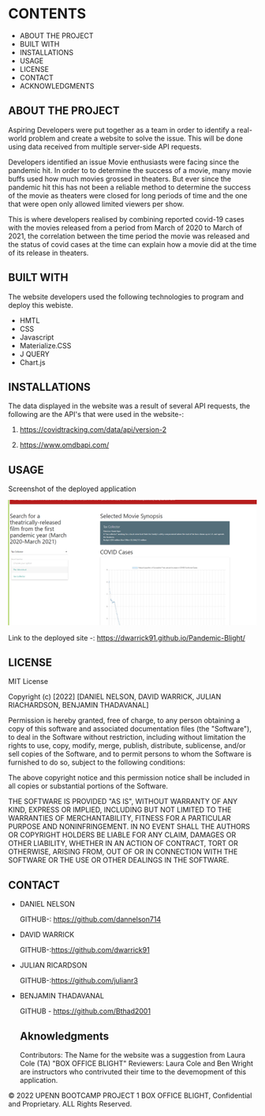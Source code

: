 # CONTENTS

* ABOUT THE PROJECT
* BUILT WITH 
* INSTALLATIONS
* USAGE
* LICENSE 
* CONTACT 
* ACKNOWLEDGMENTS


## ABOUT THE PROJECT
Aspiring Developers were put together as a team in order to identify a real-world problem and create a website to solve the issue. This will be done using data received from multiple server-side API requests. 

Developers identified an issue Movie enthusiasts were facing since the pandemic hit. In order to to determine the success of a movie, many movie buffs used how much movies grossed in theaters. But ever since the pandemic hit this has not been a reliable method to determine the success of the movie as theaters were closed for long periods of time and the one that were open only allowed limited viewers per show. 

This is where developers realised by combining reported covid-19 cases with the movies released from a period from March of 2020 to March of 2021, the correlation between the time period the movie was released and the status of covid cases at the time can explain how a movie did at the time of its release in theaters. 

## BUILT WITH

The website developers used the following technologies to program and deploy this webiste. 

   * HMTL
   * CSS 
   * Javascript
   * Materialize.CSS
   * J QUERY
   * Chart.js

## INSTALLATIONS

The data displayed in the website was a result of several API requests, the following are the API's that were used in the website-:

1.  https://covidtracking.com/data/api/version-2

2. https://www.omdbapi.com/

## USAGE

Screenshot of the deployed application

![image](./assets/IMAGES/Screenshot%20(11).png)

Link to the deployed site -:
https://dwarrick91.github.io/Pandemic-Blight/


## LICENSE

MIT License

Copyright (c) [2022] [DANIEL NELSON, DAVID WARRICK, JULIAN RIACHARDSON, BENJAMIN THADAVANAL]

Permission is hereby granted, free of charge, to any person obtaining a copy
of this software and associated documentation files (the "Software"), to deal
in the Software without restriction, including without limitation the rights 
to use, copy, modify, merge, publish, distribute, sublicense, and/or sell
copies of the Software, and to permit persons to whom the Software is
furnished to do so, subject to the following conditions:

The above copyright notice and this permission notice shall be included in all
copies or substantial portions of the Software.

THE SOFTWARE IS PROVIDED "AS IS", WITHOUT WARRANTY OF ANY KIND, EXPRESS OR
IMPLIED, INCLUDING BUT NOT LIMITED TO THE WARRANTIES OF MERCHANTABILITY,
FITNESS FOR A PARTICULAR PURPOSE AND NONINFRINGEMENT. IN NO EVENT SHALL THE
AUTHORS OR COPYRIGHT HOLDERS BE LIABLE FOR ANY CLAIM, DAMAGES OR OTHER
LIABILITY, WHETHER IN AN ACTION OF CONTRACT, TORT OR OTHERWISE, ARISING FROM,
OUT OF OR IN CONNECTION WITH THE SOFTWARE OR THE USE OR OTHER DEALINGS IN THE
SOFTWARE.

## CONTACT

* DANIEL NELSON
  
  GITHUB-: https://github.com/dannelson714

* DAVID WARRICK

  GITHUB-:https://github.com/dwarrick91

* JULIAN RICARDSON 
  
  GITHUB-:https://github.com/julianr3

* BENJAMIN THADAVANAL

  GITHUB - https://github.com/Bthad2001
 
  ## Aknowledgments
  Contributors: The Name for the website was a suggestion from Laura Cole (TA) "BOX OFFICE BLIGHT"
 Reviewers: Laura Cole and Ben Wright are instructors who contrivuted their time to the devemopment of this application.

  

© 2022 UPENN BOOTCAMP PROJECT 1 BOX OFFICE BLIGHT, Confidential and Proprietary. ALL Rights Reserved. 